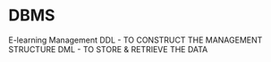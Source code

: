 # DBMS
E-learning Management
DDL - TO CONSTRUCT THE MANAGEMENT STRUCTURE
DML - TO STORE & RETRIEVE THE DATA
